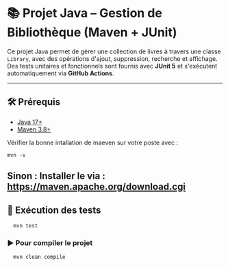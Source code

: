 # 📚 Projet Java – Gestion de Bibliothèque (Maven + JUnit)

Ce projet Java permet de gérer une collection de livres à travers une classe `Library`, avec des opérations d'ajout, suppression, recherche et affichage.  
Des tests unitaires et fonctionnels sont fournis avec **JUnit 5** et s'exécutent automatiquement via **GitHub Actions**.

---

## 🛠️ Prérequis

- [Java 17+](https://adoptium.net/)
- [Maven 3.8+](https://maven.apache.org/)

Vérifier la bonne intallation de maeven sur votre poste avec :
```
mvn -v
```
Sinon : 
Installer le via : https://maven.apache.org/download.cgi
---

## 🧪 Exécution des tests

```
  mvn test
```

### ▶️ Pour compiler le projet

```
  mvn clean compile
```